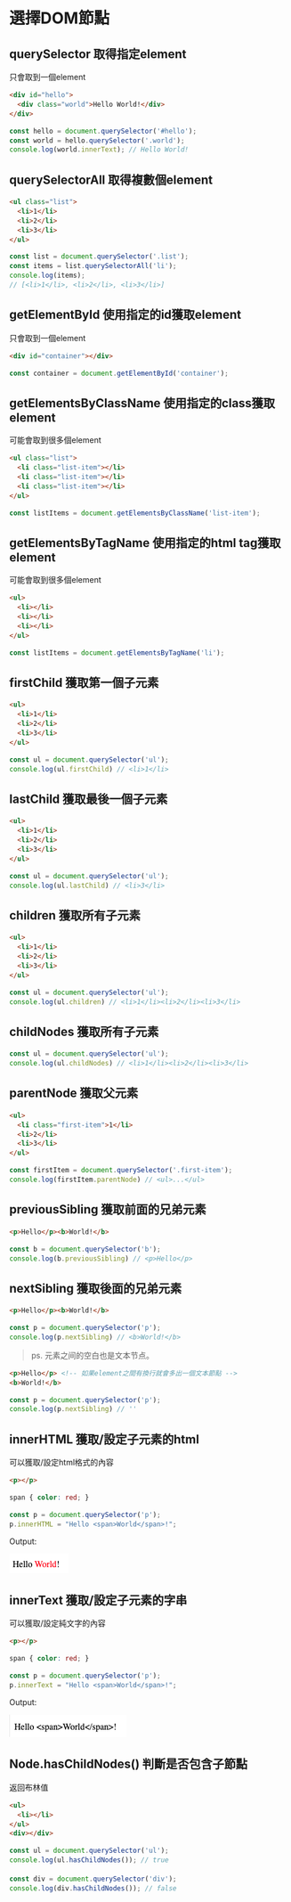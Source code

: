 # 選擇DOM節點

## querySelector 取得指定element
只會取到一個element
```html
<div id="hello">
  <div class="world">Hello World!</div>
</div>
```
```js
const hello = document.querySelector('#hello');
const world = hello.querySelector('.world');
console.log(world.innerText); // Hello World!
```

## querySelectorAll 取得複數個element
```html
<ul class="list">
  <li>1</li>
  <li>2</li>
  <li>3</li>
</ul>
```
```js
const list = document.querySelector('.list');
const items = list.querySelectorAll('li');
console.log(items);
// [<li>1</li>, <li>2</li>, <li>3</li>]
```

## getElementById 使用指定的id獲取element
只會取到一個element
```html
<div id="container"></div>
```
```js
const container = document.getElementById('container');
```

## getElementsByClassName 使用指定的class獲取element
可能會取到很多個element
```html
<ul class="list">
  <li class="list-item"></li>
  <li class="list-item"></li>
  <li class="list-item"></li>
</ul>
```
```js
const listItems = document.getElementsByClassName('list-item');
```

## getElementsByTagName 使用指定的html tag獲取element
可能會取到很多個element
```html
<ul>
  <li></li>
  <li></li>
  <li></li>
</ul>
```
```js
const listItems = document.getElementsByTagName('li');
```

## firstChild 獲取第一個子元素
```html
<ul>
  <li>1</li>
  <li>2</li>
  <li>3</li>
</ul>
```
```js
const ul = document.querySelector('ul');
console.log(ul.firstChild) // <li>1</li>
```

## lastChild 獲取最後一個子元素
```html
<ul>
  <li>1</li>
  <li>2</li>
  <li>3</li>
</ul>
```
```js
const ul = document.querySelector('ul');
console.log(ul.lastChild) // <li>3</li>
```

## children 獲取所有子元素
```html
<ul>
  <li>1</li>
  <li>2</li>
  <li>3</li>
</ul>
```
```js
const ul = document.querySelector('ul');
console.log(ul.children) // <li>1</li><li>2</li><li>3</li>
```

## childNodes 獲取所有子元素
```js
const ul = document.querySelector('ul');
console.log(ul.childNodes) // <li>1</li><li>2</li><li>3</li>
```

## parentNode 獲取父元素
```html
<ul>
  <li class="first-item">1</li>
  <li>2</li>
  <li>3</li>
</ul>
```
```js
const firstItem = document.querySelector('.first-item');
console.log(firstItem.parentNode) // <ul>...</ul>
```

## previousSibling 獲取前面的兄弟元素
```html
<p>Hello</p><b>World!</b>
```
```js
const b = document.querySelector('b');
console.log(b.previousSibling) // <p>Hello</p>
```

## nextSibling 獲取後面的兄弟元素
```html
<p>Hello</p><b>World!</b>
```
```js
const p = document.querySelector('p');
console.log(p.nextSibling) // <b>World!</b>
```

> ps. 元素之间的空白也是文本节点。

```html
<p>Hello</p> <!-- 如果element之間有換行就會多出一個文本節點 -->
<b>World!</b>
```
```js
const p = document.querySelector('p');
console.log(p.nextSibling) // ''
```

## innerHTML 獲取/設定子元素的html
可以獲取/設定html格式的內容
```html
<p></p>
```
```css
span { color: red; }
```
```js
const p = document.querySelector('p');
p.innerHTML = "Hello <span>World</span>!";
```

Output:

![Alt text](<innerHTML-output.png>)

## innerText 獲取/設定子元素的字串
可以獲取/設定純文字的內容
```html
<p></p>
```
```css
span { color: red; }
```
```js
const p = document.querySelector('p');
p.innerText = "Hello <span>World</span>!";
```

Output:

![Alt text](<innerText-output.png>)

## Node.hasChildNodes() 判斷是否包含子節點
返回布林值

```html
<ul>
  <li></li>
</ul>
<div></div>
```

```js
const ul = document.querySelector('ul');
console.log(ul.hasChildNodes()); // true

const div = document.querySelector('div');
console.log(div.hasChildNodes()); // false
```
